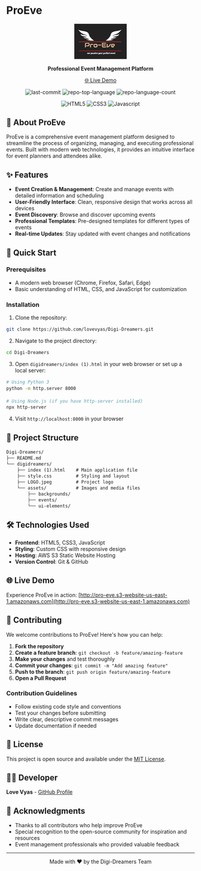 # ProEve

<p align="center">
  <a href="http://pro-eve.s3-website-us-east-1.amazonaws.com">
    <img src="digidreamers/LOGO.jpeg" width="140" alt="ProEve Logo"/>
  </a>
</p>

<p align="center">
  <strong>Professional Event Management Platform</strong>
</p>

<p align="center">
  <a href="http://pro-eve.s3-website-us-east-1.amazonaws.com">🌐 Live Demo</a>
</p>

<p align="center">
  <img src="https://img.shields.io/github/last-commit/lovevyas/Digi-Dreamers?style=flat&logo=git&logoColor=white&color=0080ff" alt="last-commit">
  <img src="https://img.shields.io/github/languages/top/lovevyas/Digi-Dreamers?style=flat&color=0080ff" alt="repo-top-language">
  <img src="https://img.shields.io/github/languages/count/lovevyas/Digi-Dreamers?style=flat&color=0080ff" alt="repo-language-count">
</p>

<p align="center">
  <img src="https://img.shields.io/badge/HTML5-E34F26?style=for-the-badge&logo=html5&logoColor=white" alt="HTML5">
  <img src="https://img.shields.io/badge/CSS3-1572B6?style=for-the-badge&logo=css3&logoColor=white" alt="CSS3">
  <img src="https://img.shields.io/badge/Javascript-F0DB4F?style=for-the-badge&labelColor=black&logo=javascript&logoColor=F0DB4F" alt="Javascript">
</p>

## 📖 About ProEve

ProEve is a comprehensive event management platform designed to streamline the process of organizing, managing, and executing professional events. Built with modern web technologies, it provides an intuitive interface for event planners and attendees alike.

## ✨ Features

- **Event Creation & Management**: Create and manage events with detailed information and scheduling
- **User-Friendly Interface**: Clean, responsive design that works across all devices
- **Event Discovery**: Browse and discover upcoming events
- **Professional Templates**: Pre-designed templates for different types of events
- **Real-time Updates**: Stay updated with event changes and notifications

## 🚀 Quick Start

### Prerequisites

- A modern web browser (Chrome, Firefox, Safari, Edge)
- Basic understanding of HTML, CSS, and JavaScript for customization

### Installation

1. Clone the repository:
```bash
git clone https://github.com/lovevyas/Digi-Dreamers.git
```

2. Navigate to the project directory:
```bash
cd Digi-Dreamers
```

3. Open `digidreamers/index (1).html` in your web browser or set up a local server:
```bash
# Using Python 3
python -m http.server 8000

# Using Node.js (if you have http-server installed)
npx http-server
```

4. Visit `http://localhost:8000` in your browser

## 📁 Project Structure

```
Digi-Dreamers/
├── README.md
└── digidreamers/
    ├── index (1).html    # Main application file
    ├── style.css         # Styling and layout
    ├── LOGO.jpeg         # Project logo
    └── assets/           # Images and media files
        ├── backgrounds/
        ├── events/
        └── ui-elements/
```

## 🛠️ Technologies Used

- **Frontend**: HTML5, CSS3, JavaScript
- **Styling**: Custom CSS with responsive design
- **Hosting**: AWS S3 Static Website Hosting
- **Version Control**: Git & GitHub

## 🌐 Live Demo

Experience ProEve in action: [http://pro-eve.s3-website-us-east-1.amazonaws.com](http://pro-eve.s3-website-us-east-1.amazonaws.com)

## 🤝 Contributing

We welcome contributions to ProEve! Here's how you can help:

1. **Fork the repository**
2. **Create a feature branch**: `git checkout -b feature/amazing-feature`
3. **Make your changes** and test thoroughly
4. **Commit your changes**: `git commit -m "Add amazing feature"`
5. **Push to the branch**: `git push origin feature/amazing-feature`
6. **Open a Pull Request**

### Contribution Guidelines

- Follow existing code style and conventions
- Test your changes before submitting
- Write clear, descriptive commit messages
- Update documentation if needed

## 📝 License

This project is open source and available under the [MIT License](LICENSE).

## 👨‍💻 Developer

**Love Vyas** - [GitHub Profile](https://github.com/lovevyas)

## 🙏 Acknowledgments

- Thanks to all contributors who help improve ProEve
- Special recognition to the open-source community for inspiration and resources
- Event management professionals who provided valuable feedback

---

<p align="center">
  Made with ❤️ by the Digi-Dreamers Team
</p>
